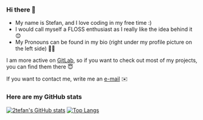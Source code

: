 ### Hi there 👋

- My name is Stefan, and I love coding in my free time :)
- I would call myself a FLOSS enthusiast as I really like the idea behind it :blush:
- My Pronouns can be found in my bio (right under my profile picture on the left side) 🏳️‍🌈

I am more active on [GitLab](https://gitlab.com/2tefan), so if you want to check out most of my projects, you can find them there 😇

If you want to contact me, write me an [e-mail](mailto:me@2tefan.eu) :envelope:

### Here are my GitHub stats

[![2tefan's GitHub stats](https://github-readme-stats.vercel.app/api?username=2tefan&count_private=true&show_icons=true&hide_rank=true&include_all_commits=true&line_height=24&theme=tokyonight)](https://github.com/anuraghazra/github-readme-stats)
[![Top Langs](https://github-readme-stats.vercel.app/api/top-langs/?username=2tefan&langs_count=8&layout=compact&theme=tokyonight)](https://github.com/anuraghazra/github-readme-stats)

